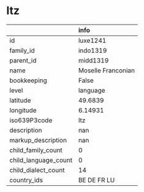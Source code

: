 # ltz
|                      | info               |
|:---------------------|:-------------------|
| id                   | luxe1241           |
| family_id            | indo1319           |
| parent_id            | midd1319           |
| name                 | Moselle Franconian |
| bookkeeping          | False              |
| level                | language           |
| latitude             | 49.6839            |
| longitude            | 6.14931            |
| iso639P3code         | ltz                |
| description          | nan                |
| markup_description   | nan                |
| child_family_count   | 0                  |
| child_language_count | 0                  |
| child_dialect_count  | 14                 |
| country_ids          | BE DE FR LU        |